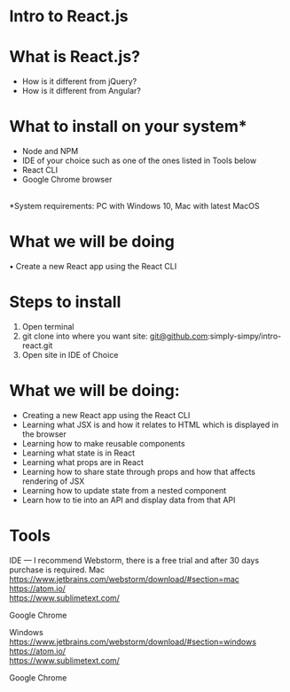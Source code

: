 # Intro to React.js

# What is React.js?
* How is it different from jQuery?
* How is it different from Angular?

# What to install on your system*
* Node and NPM
* IDE of your choice such as one of the ones listed in Tools below
* React CLI
* Google Chrome browser

<br>*System requirements: PC with Windows 10, Mac with latest MacOS

# What we will be doing
• Create a new React app using the React CLI

# Steps to install
1. Open terminal
2. git clone into where you want site: git@github.com:simply-simpy/intro-react.git
3. Open site in IDE of Choice

# What we will be doing:
* Creating a new React app using the React CLI
* Learning what JSX is and how it relates to HTML which is displayed in the browser
* Learning how to make reusable components
* Learning what state is in React
* Learning what props are in React
* Learning how to share state through props and how that affects rendering of JSX
* Learning how to update state from a nested component
* Learn how to tie into an API and display data from that API


# Tools
IDE — I recommend Webstorm,  there is a free trial and after 30 days purchase is required.
Mac<br>
https://www.jetbrains.com/webstorm/download/#section=mac<br>
https://atom.io/<br>
https://www.sublimetext.com/<br>

Google Chrome

Windows<br>
https://www.jetbrains.com/webstorm/download/#section=windows<br>
https://atom.io/<br>
https://www.sublimetext.com/<br>

Google Chrome





